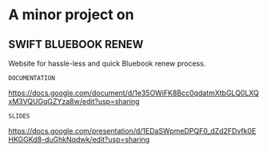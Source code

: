    # A minor project on 

## SWIFT BLUEBOOK RENEW

Website for hassle-less and quick Bluebook renew process.

    DOCUMENTATION
https://docs.google.com/document/d/1e35OWiFK8Bcc0qdatmXtbGLQ0LXQxM3VQUGqGZYza8w/edit?usp=sharing

    SLIDES
https://docs.google.com/presentation/d/1EDaSWpmeDPQF0_dZd2FDvfk0EHKGGKd8-duGhkNqdwk/edit?usp=sharing
